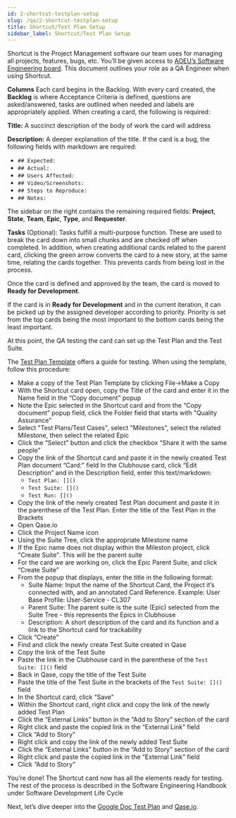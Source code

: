 ```yaml
---
id: 2-shortcut-testplan-setup
slug: /qa/2-shortcut-testplan-setup
title: Shortcut/Test Plan Setup
sidebar_label: Shortcut/Test Plan Setup
---
```


Shortcut is the Project Management software our team uses for managing all projects, features, bugs, etc.
You’ll be given access to [AOEU’s Software Engineering board](https://app.shortcut.com/aoeu-se/stories/space/126/everything). This document outlines your role as a QA Engineer when using Shortcut.

**Columns**
Each card begins in the Backlog. With every card created, the **Backlog** is where Acceptance Criteria is defined, questions are asked/answered, tasks are outlined when needed and labels are appropriately applied.
When creating a card, the following is required:

**Title:** A succinct description of the body of work the card will address

**Description:** A deeper explanation of the title.
If the card is a bug, the following fields with markdown are required:

* `## Expected:`
* `## Actual:`
* `## Users Affected:`
* `## Video/Screenshots:`
* `## Steps to Reproduce:`
* `## Notes:`

The sidebar on the right contains the remaining required fields: **Project**, **State**, **Team**, **Epic**, **Type**, and **Requester**.

**Tasks** (Optional): Tasks fulfill a multi-purpose function. These are used to break the card down into small chunks and are checked off when completed. In addition, when creating additional cards related to the parent card, clicking the green arrow converts the card to a new story, at the same time, relating the cards together. This prevents cards from being lost in the process.

Once the card is defined and approved by the team, the card is moved to **Ready for Development**.

If the card is in **Ready for Development** and in the current iteration, it can be picked up by the assigned developer according to priority. Priority is set from the top cards being the most important to the bottom cards being the least important.

At this point, the QA testing the card can set up the Test Plan and the Test Suite.

The [Test Plan Template](https://docs.google.com/document/d/1x9SMIE0oQKkLs-1dHojrDUh6BS22avjVVF3_PWhC9rM/edit#heading=h.1suokh672aje) offers a guide for testing. When using the template, follow this procedure:

* Make a copy of the Test Plan Template by clicking File->Make a Copy
* With the Shortcut card open, copy the Title of the card and enter it in the Name field in the “Copy document” popup
* Note the Epic selected in the Shortcut card and from the “Copy document” popup field, click the Folder field that starts with "Quality Assurance"
* Select "Test Plans/Test Cases", select "Milestones", select the related Milestone, then select the related Epic
* Click the “Select” button and click the checkbox “Share it with the same people”
* Copy the link of the Shortcut card and paste it in the newly created Test Plan document “Card:” field
In the Clubhouse card, click “Edit Description” and in the Description field, enter this text/markdown:
    * `Test Plan: []()`
    * `Test Suite: []()`
    * `Test Run: []()`
* Copy the link of the newly created Test Plan document and paste it in the parenthese of the Test Plan. Enter the title of the Test Plan in the Brackets
* Open Qase.io
* Click the Project Name icon
* Using the Suite Tree, click the appropriate Milestone name
* If the Epic name does not display within the Mileston project, click "Create Suite". This will be the parent suite
* For the card we are working on, click the Epic Parent Suite, and click “Create Suite”
* From the popup that displays, enter the title in the following format:
    * Suite Name: Input the name of the Shortcut Card, the Project it’s connected with, and an annotated Card Reference. Example: User Base Profile: User-Service - CL307
    * Parent Suite: The parent suite is the suite (Epic) selected from the Suite Tree - this represents the Epics in Clubhouse
    * Description: A short description of the card and its function and a link to the Shortcut card for trackability
* Click “Create”
* Find and click the newly create Test Suite created in Qase
* Copy the link of the Test Suite
* Paste the link in the Clubhouse card in the parenthese of the `Test Suite: []()` field
* Back in Qase, copy the title of the Test Suite
* Paste the title of the Test Suite in the brackets of the `Test Suite: []()` field
* In the Shortcut card, click “Save”
* Within the Shortcut card, right click and copy the link of the newly added Test Plan
* Click the “External Links” button in the “Add to Story” section of the card
* Right click and paste the copied link in the “External Link” field
* Click “Add to Story”
* Right click and copy the link of the newly added Test Suite
* Click the “External Links” button in the “Add to Story” section of the card
* Right click and paste the copied link in the “External Link” field
* Click “Add to Story”

You’re done! The Shortcut card now has all the elements ready for testing.
The rest of the process is described in the Software Engineering Handbook under Software Development Life Cycle

Next, let’s dive deeper into the [Google Doc Test Plan](3-google-doc-test-plan) and [Qase.io](4-qase-io).
